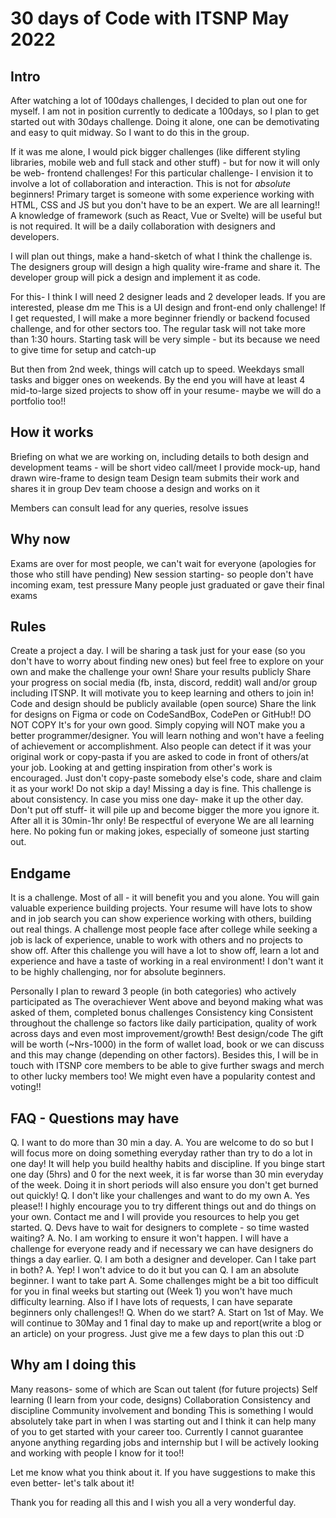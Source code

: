# 30 days of Code with ITSNP May 2022

## Intro
After watching a lot of 100days challenges, I decided to plan out one for myself.
I am not in position currently to dedicate a 100days, so I plan to get started out with 30days challenge.
Doing it alone, one can be demotivating and easy to quit midway. So I want to do this in the group.
 
If it was me alone, I would pick bigger challenges (like different styling libraries, mobile web and full stack and other stuff) - but for now it will only be web- frontend challenges!
For this particular challenge- I envision it to involve a lot of collaboration and interaction.
This is not for *absolute* beginners! Primary target is someone with some experience working with HTML, CSS and JS but you don't have to be an expert. We are all learning!!
A knowledge of framework  (such as React, Vue or Svelte) will be useful but is not required.
It will be a daily collaboration with designers and developers.
 
I will plan out things, make a hand-sketch of what I think the challenge is.
The designers group will design a high quality wire-frame and share it.
The developer group will pick a design and implement it as code.
 
For this- I think I will need 2 designer leads and 2 developer leads. If you are interested, please dm me
This is a UI design and front-end only challenge!
If I get requested, I will make a more beginner friendly or backend focused challenge, and for other sectors too.
The regular task will not take more than 1:30 hours.
Starting task will be very simple - but its because we need to give time for setup and catch-up
 
But then from 2nd week, things will catch up to speed.
Weekdays small tasks and bigger ones on weekends.
By the end you will have at least 4 mid-to-large sized projects to show off in your resume- maybe we will do a portfolio too!!
 
## How it works
Briefing on what we are working on, including details to both design and development teams - will be short video call/meet
I provide mock-up, hand drawn wire-frame to design team
Design team submits their work and shares it in group
Dev team choose a design and works on it

Members can consult lead for any queries, resolve issues
 
## Why now
Exams are over for most people, we can't wait for everyone (apologies for those who still have pending)
New session starting- so people don't have incoming exam, test pressure
Many people just graduated or gave their final exams
 
## Rules
Create a project a day.
I will be sharing a task just for your ease (so you don't have to worry about finding new ones) but feel free to explore on your own and make the challenge your own!
Share your results publicly
 Share your progress on social media (fb, insta, discord, reddit) wall and/or group including ITSNP. It will motivate you to keep learning and others to join in!
Code and design should be publicly available (open source)
Share the link for designs on Figma or code on CodeSandBox, CodePen or GitHub!!
DO NOT COPY
It's for your own good. Simply copying will NOT make you a better programmer/designer. You will learn nothing and won't have a feeling of achievement or accomplishment.
 Also people can detect if it was your original work or copy-pasta if you are asked to code in front of others/at your job.
Looking at and getting inspiration from other's work is encouraged. Just don't copy-paste somebody else's code, share and claim it as your work!
Do not skip a day!
Missing a day is fine. This challenge is about consistency. In case you miss one day- make it up the other day. Don't put off stuff- it will pile up and become bigger the more you ignore it. After all it is 30min-1hr only!
Be respectful of everyone
 We are all learning here. No poking fun or making jokes, especially of someone just starting out.
 
## Endgame
It is a challenge. Most of all - it will benefit you and you alone. You will gain valuable experience building projects.
Your resume will have lots to show and in job search you can show experience working with others, building out real things.
A challenge most people face after college while seeking a job is lack of experience, unable to work with others and no projects to show off.
After this challenge you will have a lot to show off, learn a lot and experience and have a taste of working in a real environment!
I don't want it to be highly challenging, nor for absolute beginners.
 
Personally I plan to reward 3 people (in both categories) who actively participated as
The overachiever
 Went above and beyond making what was asked of them, completed bonus challenges
Consistency king
Consistent throughout the challenge so factors like daily participation, quality of work across days and even most improvement/growth!
Best design/code
The gift will be worth (~Nrs-1000) in the form of wallet load, book or we can discuss and this may change (depending on other factors).
Besides this, I will be in touch with ITSNP core members to be able to give further swags and merch to other lucky members too!
We might even have a popularity contest and voting!!
 
 
## FAQ - Questions may have
Q. I want to do more than 30 min a day.
A. You are welcome to do so but I will focus more on doing something everyday rather than try to do a lot in one day!
It will help you build healthy habits and discipline.
If you binge start one day (5hrs) and 0 for the next week, it is far worse than 30 min everyday of the week.
Doing it in short periods will also ensure you don't get burned out quickly!
Q. I don't like your challenges and want to do my own
A. Yes please!! I highly encourage you to try different things out and do things on your own. Contact me and I will provide you resources to help you get started.
Q. Devs have to wait for designers to complete - so time wasted waiting?
A. No. I am working to ensure it won't happen. I will have a challenge for everyone ready and if necessary we can have designers do things a day earlier.
Q. I am both a designer and developer. Can I take part in both?
A. Yep! I won't advice to do it but you can
Q. I am an absolute beginner. I want to take part
A. Some challenges might be a bit too difficult for you in final weeks but starting out (Week 1) you won't have much difficulty learning.
Also if I have lots of requests, I can have separate beginners only challenges!!
Q. When do we start?
A. Start on 1st of May. We will continue to 30May and 1 final day to make up and report(write a blog or an article) on your progress.
Just give me a few days to plan this out :D
 
## Why am I doing this
Many reasons- some of which are
Scan out talent (for future projects)
Self learning (I learn from your code, designs)
Collaboration
Consistency and discipline
Community involvement and bonding
This is something I would absolutely take part in when I was starting out and I think it can help many of you to get started with your career too.
Currently I cannot guarantee anyone anything regarding jobs and internship but I will be actively looking and working with people I know for it too!!


Let me know what you think about it. If you have suggestions to make this even better- let's talk about it!

Thank you for reading all this and I wish you all a very wonderful day.
